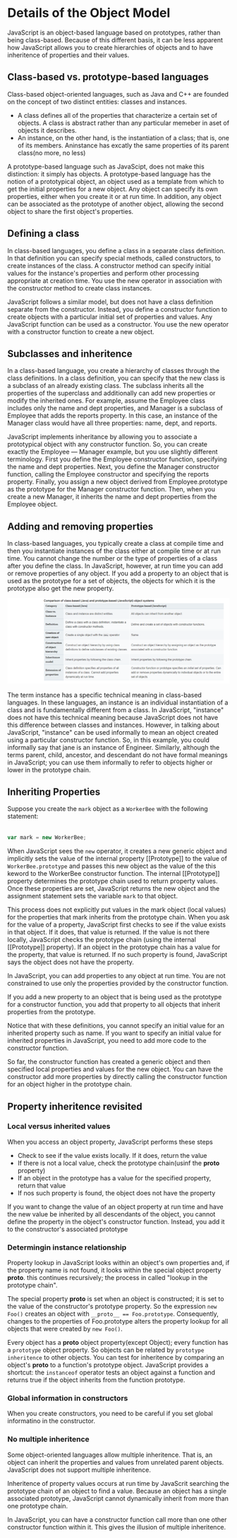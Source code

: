 # Details of the Object Model

JavaScript is an object-based language based on prototypes, rather than being class-based. Because of this different basis, it can be less apparent how JavaScript allows you to create hierarchies of objects and to have inheritence of properties and their values.

## Class-based vs. prototype-based languages

Class-based object-oriented languages, such as Java and C++ are founded on the concept of two distinct entities: classes and instances.

- A class defines all of the properties that characterize a certain set of objects. A class is abstract rather than any particular memeber in aset of objects it describes.
- An instance, on the other hand, is the instantiation of a class; that is, one of its members. Aninstance has excatly the same properties of its parent class(no more, no less)

A prototype-based language such as JavaScipt, does not make this distinction: it simply has objects. A prototype-based language has the notion of a prototypical object, an object used as a template from which to get the initial properties for a new object. Any object can specify its own properties, either when you create it or at run time. In addition, any object can be associated as the prototype of another object, allowing the second object to share the first object's properties.

## Defining a class

In class-based languages, you define a class in a separate class definition. In that definition you can specify special methods, called constructors, to create instances of the class. A constructor method can specify initial values for the instance's properties and perform other processing appropriate at creation time. You use the new operator in association with the constructor method to create class instances.

JavaScript follows a similar model, but does not have a class definition separate from the constructor. Instead, you define a constructor function to create objects with a particular initial set of properties and values. Any JavaScript function can be used as a constructor. You use the new operator with a constructor function to create a new object.

## Subclasses and inheritence

In a class-based language, you create a hierarchy of classes through the class definitions. In a class definition, you can specify that the new class is a subclass of an already existing class. The subclass inherits all the properties of the superclass and additionally can add new properties or modify the inherited ones. For example, assume the Employee class includes only the name and dept properties, and Manager is a subclass of Employee that adds the reports property. In this case, an instance of the Manager class would have all three properties: name, dept, and reports.

JavaScript implements inheritance by allowing you to associate a prototypical object with any constructor function. So, you can create exactly the Employee — Manager example, but you use slightly different terminology. First you define the Employee constructor function, specifying the name and dept properties. Next, you define the Manager constructor function, calling the Employee constructor and specifying the reports property. Finally, you assign a new object derived from Employee.prototype as the prototype for the Manager constructor function. Then, when you create a new Manager, it inherits the name and dept properties from the Employee object.

## Adding and removing properties

In class-based languages, you typically create a class at compile time and then you instantiate instances of the class either at compile time or at run time. You cannot change the number or the type of properties of a class after you define the class. In JavaScript, however, at run time you can add or remove properties of any object. If you add a property to an object that is used as the prototype for a set of objects, the objects for which it is the prototype also get the new property.

![](class-v-proto.PNG)

The term instance has a specific technical meaning in class-based languages. In these languages, an instance is an individual instantiation of a class and is fundamentally different from a class. In JavaScript, "instance" does not have this technical meaning because JavaScript does not have this difference between classes and instances. However, in talking about JavaScript, "instance" can be used informally to mean an object created using a particular constructor function. So, in this example, you could informally say that jane is an instance of Engineer. Similarly, although the terms parent, child, ancestor, and descendant do not have formal meanings in JavaScript; you can use them informally to refer to objects higher or lower in the prototype chain.

## Inheriting Properties

Suppose you create the `mark` object as a `WorkerBee` with the following statement:

```JavaScript

var mark = new WorkerBee;

```

When JavaScript sees the `new` operator, it creates a new generic object and implicitly sets the value of the internal property [[Prototype]] to the value of `WorkerBee.prototype` and passes this new object as the value of the this keword to the WorkerBee constructor function. The internal [[Prototype]] property determines the prototype chain used to return property values. Once these properties are set, JavaScript returns the new object and the assignment statement sets the variable `mark` to that object.

This process does not explicitly put values in the mark object (local values) for the properties that mark inherits from the prototype chain. When you ask for the value of a property, JavaScript first checks to see if the value exists in that object. If it does, that value is returned. If the value is not there locally, JavaScript checks the prototype chain (using the internal [[Prototype]] property). If an object in the prototype chain has a value for the property, that value is returned. If no such property is found, JavaScript says the object does not have the property.

In JavaScript, you can add properties to any object at run time. You are not constrained to use only the properties provided by the constructor function.

If you add a new property to an object that is being used as the prototype for a constructor function, you add that property to all objects that inherit properties from the prototype.

Notice that with these definitions, you cannot specify an initial value for an inherited property such as name. If you want to specify an initial value for inherited properties in JavaScript, you need to add more code to the constructor function.

So far, the constructor function has created a generic object and then specified local properties and values for the new object. You can have the constructor add more properties by directly calling the constructor function for an object higher in the prototype chain.

## Property inheritence revisited

### Local versus inherited values
When you access an object property, JavaScript performs these steps
- Check to see if the value exists locally. If it does, return the value
- If there is not a local value, check the prototype chain(usinf the __proto__ property)
- If an object in the prototype has a value for the specified property, return that value
- If nos such property is found, the object does not have the property

If you want to change the value of an object property at run time and have the new value be inherited by all descendants of the object, you cannot define the property in the object's constructor function. Instead, you add it to the constructor's associated prototype

### Determingin instance relationship

Property lookup in JavaScript looks within an object's own properties and, if the property name is not found, it looks within the special object property __proto__. this continues recursively; the process in called "lookup in the prototype chain".

The special property __proto__ is set when an object is constructed; it is set to the value of the constructor's prototype property. So the expression `new Foo()` creates an object with `__proto__ == Foo.prototype`. Consequently, changes to the properties of Foo.prototype alters the property lookup for all objects that were created by `new Foo()`.

Every object has a __proto__ object property(except Object); every function has a `prototype` object property. So objects can be related by `prototype inheritence` to other objects. You can test for inheritence by comparing an object's __proto__ to a function's prototype object. JavaScript provides a shortcut: the `instanceof` operator tests an object against a function and returns true if the object inherits from the function prototype.

### Global information in constructors
When you create constructors, you need to be careful if you set global informatino in the constructor.

### No multiple inheritence
Some object-oriented languages allow multiple inheritence. That is, an object can inherit the properties and values from unrelated parent objects. JavaScript does not support multiple inheritence.

Inheritence of property values occurs at run time by JavaScrit searching the prototype chain of an object to find a value. Because an object has a single associated prototype, JavaScript cannot dynamically inherit from more than one prototype chain.

In JavaScript, you can have a constructor function call more than one other constructor function within it. This gives the illusion of multiple inheritence.